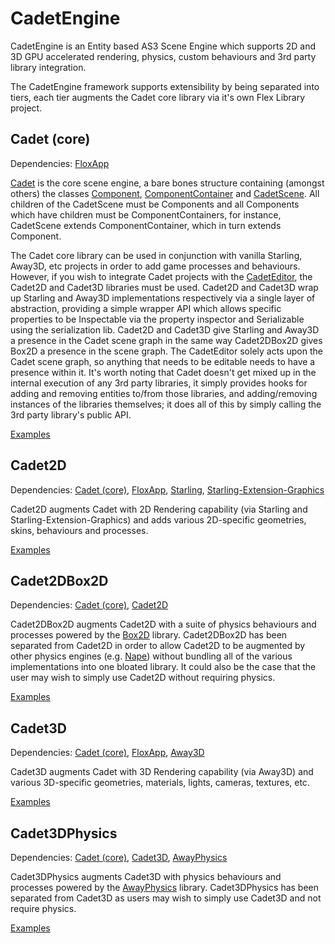 CadetEngine
===========

CadetEngine is an Entity based AS3 Scene Engine which supports 2D and 3D GPU accelerated rendering, physics, custom behaviours and 3rd party library integration.

The CadetEngine framework supports extensibility by being separated into tiers, each tier augments the Cadet core library via it's own Flex Library project.

Cadet (core)
------------

Dependencies: [FloxApp](https://github.com/unwrong/FloxApp)

[Cadet](https://github.com/unwrong/CadetEngine/tree/master/cadet) is the core scene engine, a bare bones structure containing (amongst others) the classes [Component](https://github.com/unwrong/CadetEngine/blob/master/cadet/src/cadet/core/Component.as), [ComponentContainer](https://github.com/unwrong/CadetEngine/blob/master/cadet/src/cadet/core/ComponentContainer.as) and [CadetScene](https://github.com/unwrong/CadetEngine/blob/master/cadet/src/cadet/core/CadetScene.as). All children of the CadetScene must be Components and all Components which have children must be ComponentContainers, for instance, CadetScene extends ComponentContainer, which in turn extends Component.

The Cadet core library can be used in conjunction with vanilla Starling, Away3D, etc projects in order to add game processes and behaviours. However, if you wish to integrate Cadet projects with the [CadetEditor](http://www.cadeteditor.com), the Cadet2D and Cadet3D libraries must be used. Cadet2D and Cadet3D wrap up Starling and Away3D implementations respectively via a single layer of abstraction, providing a simple wrapper API which allows specific properties to be Inspectable via the property inspector and Serializable using the serialization lib. Cadet2D and Cadet3D give Starling and Away3D a presence in the Cadet scene graph in the same way Cadet2DBox2D gives Box2D a presence in the scene graph. The CadetEditor solely acts upon the Cadet scene graph, so anything that needs to be editable needs to have a presence within it. It's worth noting that Cadet doesn't get mixed up in the internal execution of any 3rd party libraries, it simply provides hooks for adding and removing entities to/from those libraries, and adding/removing instances of the libraries themselves; it does all of this by simply calling the 3rd party library's public API.

[Examples](https://github.com/unwrong/CadetEngine/tree/master/examples/cadet)

Cadet2D
-------

Dependencies: [Cadet (core)](https://github.com/unwrong/CadetEngine/tree/master/cadet), [FloxApp](https://github.com/unwrong/FloxApp), [Starling](https://github.com/PrimaryFeather/Starling-Framework), [Starling-Extension-Graphics](https://github.com/unwrong/Starling-Extension-Graphics)

Cadet2D augments Cadet with 2D Rendering capability (via Starling and Starling-Extension-Graphics) and adds various 2D-specific geometries, skins, behaviours and processes.

[Examples](https://github.com/unwrong/CadetEngine/tree/master/examples/cadet2D)

Cadet2DBox2D
------------

Dependencies: [Cadet (core)](https://github.com/unwrong/CadetEngine/tree/master/cadet), [Cadet2D](https://github.com/unwrong/CadetEngine/tree/master/cadet2D)

Cadet2DBox2D augments Cadet2D with a suite of physics behaviours and processes powered by the [Box2D](http://box2dflash.sourceforge.net/) library. Cadet2DBox2D has been separated from Cadet2D in order to allow Cadet2D to be augmented by other physics engines (e.g. [Nape](https://github.com/deltaluca/nape)) without bundling all of the various implementations into one bloated library. It could also be the case that the user may wish to simply use Cadet2D without requiring physics. 

[Examples](https://github.com/unwrong/CadetEngine/tree/master/examples/cadet2DBox2D)
 
Cadet3D
-------

Dependencies: [Cadet (core)](https://github.com/unwrong/CadetEngine/tree/master/cadet), [FloxApp](https://github.com/unwrong/FloxApp), [Away3D](https://github.com/away3d/away3d-core-fp11)

Cadet3D augments Cadet with 3D Rendering capability (via Away3D) and various 3D-specific geometries, materials, lights, cameras, textures, etc. 

[Examples](https://github.com/unwrong/CadetEngine/tree/master/examples/cadet3D)

Cadet3DPhysics
--------------

Dependencies: [Cadet (core)](https://github.com/unwrong/CadetEngine/tree/master/cadet), [Cadet3D](https://github.com/unwrong/CadetEngine/tree/master/cadet3D), [AwayPhysics](https://github.com/away3d/awayphysics-core-fp11)

Cadet3DPhysics augments Cadet3D with physics behaviours and processes powered by the [AwayPhysics](https://github.com/away3d/awayphysics-core-fp11) library. Cadet3DPhysics has been separated from Cadet3D as users may wish to simply use Cadet3D and not require physics.

[Examples](https://github.com/unwrong/CadetEngine/tree/master/examples/cadet3DPhysics)